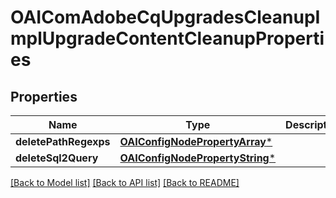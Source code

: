 # OAIComAdobeCqUpgradesCleanupImplUpgradeContentCleanupProperties

## Properties
Name | Type | Description | Notes
------------ | ------------- | ------------- | -------------
**deletePathRegexps** | [**OAIConfigNodePropertyArray***](OAIConfigNodePropertyArray.md) |  | [optional] 
**deleteSql2Query** | [**OAIConfigNodePropertyString***](OAIConfigNodePropertyString.md) |  | [optional] 

[[Back to Model list]](../README.md#documentation-for-models) [[Back to API list]](../README.md#documentation-for-api-endpoints) [[Back to README]](../README.md)


